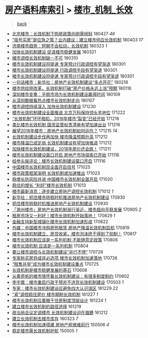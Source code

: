 [房产语料库索引](../../README.md)  > [楼市_机制_长效](楼市_机制_长效.md)
====
> [back](../README.md)

- [北京楼市：长效机制下购房政策向刚需倾斜](http://jkwz.applinzi.com/ittc/7096539817397715985.html#%E5%8C%97%E4%BA%AC%E6%A5%BC%E5%B8%82%EF%BC%9A%E9%95%BF%E6%95%88%E6%9C%BA%E5%88%B6%E4%B8%8B%E8%B4%AD%E6%88%BF%E6%94%BF%E7%AD%96%E5%90%91%E5%88%9A%E9%9C%80%E5%80%BE%E6%96%9C) 180427 *46* 
- [“摇号买房”是应急之策？业内建议：建立楼市供应长效机制](http://jkwz.applinzi.com/ittc/7087650709409629191.html#%E2%80%9C%E6%91%87%E5%8F%B7%E4%B9%B0%E6%88%BF%E2%80%9D%E6%98%AF%E5%BA%94%E6%80%A5%E4%B9%8B%E7%AD%96%EF%BC%9F%E4%B8%9A%E5%86%85%E5%BB%BA%E8%AE%AE%EF%BC%9A%E5%BB%BA%E7%AB%8B%E6%A5%BC%E5%B8%82%E4%BE%9B%E5%BA%94%E9%95%BF%E6%95%88%E6%9C%BA%E5%88%B6) 180403 *17* 
- [济南楼市趋势：短期不会松动，长效机制](http://jkwz.applinzi.com/ittc/7083715241626305542.html#%E6%B5%8E%E5%8D%97%E6%A5%BC%E5%B8%82%E8%B6%8B%E5%8A%BF%EF%BC%9A%E7%9F%AD%E6%9C%9F%E4%B8%8D%E4%BC%9A%E6%9D%BE%E5%8A%A8%EF%BC%8C%E9%95%BF%E6%95%88%E6%9C%BA%E5%88%B6) 180323 *1* 
- [加快长效机制建设 促进楼市稳健发展](http://jkwz.applinzi.com/ittc/7082820360187937809.html#%E5%8A%A0%E5%BF%AB%E9%95%BF%E6%95%88%E6%9C%BA%E5%88%B6%E5%BB%BA%E8%AE%BE+%E4%BF%83%E8%BF%9B%E6%A5%BC%E5%B8%82%E7%A8%B3%E5%81%A5%E5%8F%91%E5%B1%95) 180321  
- [楼市调控长效机制缺一不可](http://jkwz.applinzi.com/ittc/7078876207540339728.html#%E6%A5%BC%E5%B8%82%E8%B0%83%E6%8E%A7%E9%95%BF%E6%95%88%E6%9C%BA%E5%88%B6%E7%BC%BA%E4%B8%80%E4%B8%8D%E5%8F%AF) 180310  
- [楼市长效机制建设将提速 专家预计行政调控有望渐退](http://jkwz.applinzi.com/ittc/7075527902785700874.html#%E6%A5%BC%E5%B8%82%E9%95%BF%E6%95%88%E6%9C%BA%E5%88%B6%E5%BB%BA%E8%AE%BE%E5%B0%86%E6%8F%90%E9%80%9F+%E4%B8%93%E5%AE%B6%E9%A2%84%E8%AE%A1%E8%A1%8C%E6%94%BF%E8%B0%83%E6%8E%A7%E6%9C%89%E6%9C%9B%E6%B8%90%E9%80%80) 180301  
- [楼市长效机制建设将提速 行政调控手段有望渐退](http://jkwz.applinzi.com/ittc/7075521374745789450.html#%E6%A5%BC%E5%B8%82%E9%95%BF%E6%95%88%E6%9C%BA%E5%88%B6%E5%BB%BA%E8%AE%BE%E5%B0%86%E6%8F%90%E9%80%9F+%E8%A1%8C%E6%94%BF%E8%B0%83%E6%8E%A7%E6%89%8B%E6%AE%B5%E6%9C%89%E6%9C%9B%E6%B8%90%E9%80%80) 180301  
- [楼市长效机制建设将提速 专家预计行政调控手段有望渐退](http://jkwz.applinzi.com/ittc/7075426505910125585.html#%E6%A5%BC%E5%B8%82%E9%95%BF%E6%95%88%E6%9C%BA%E5%88%B6%E5%BB%BA%E8%AE%BE%E5%B0%86%E6%8F%90%E9%80%9F+%E4%B8%93%E5%AE%B6%E9%A2%84%E8%AE%A1%E8%A1%8C%E6%94%BF%E8%B0%83%E6%8E%A7%E6%89%8B%E6%AE%B5%E6%9C%89%E6%9C%9B%E6%B8%90%E9%80%80) 180301  
- [一句话楼市：新华社：房地产长效机制建设“多点开花”](http://jkwz.applinzi.com/ittc/7071507860184105995.html#%E4%B8%80%E5%8F%A5%E8%AF%9D%E6%A5%BC%E5%B8%82%EF%BC%9A%E6%96%B0%E5%8D%8E%E7%A4%BE%EF%BC%9A%E6%88%BF%E5%9C%B0%E4%BA%A7%E9%95%BF%E6%95%88%E6%9C%BA%E5%88%B6%E5%BB%BA%E8%AE%BE%E2%80%9C%E5%A4%9A%E7%82%B9%E5%BC%80%E8%8A%B1%E2%80%9D) 180218  
- [楼市供给侧改革，长效机制打破“房产价格永远上涨”预期](http://jkwz.applinzi.com/ittc/7059218217891791883.html#%E6%A5%BC%E5%B8%82%E4%BE%9B%E7%BB%99%E4%BE%A7%E6%94%B9%E9%9D%A9%EF%BC%8C%E9%95%BF%E6%95%88%E6%9C%BA%E5%88%B6%E6%89%93%E7%A0%B4%E2%80%9C%E6%88%BF%E4%BA%A7%E4%BB%B7%E6%A0%BC%E6%B0%B8%E8%BF%9C%E4%B8%8A%E6%B6%A8%E2%80%9D%E9%A2%84%E6%9C%9F) 180116  
- [深圳楼市变奏：平稳市场为长效机制建设赢得时间](http://jkwz.applinzi.com/ittc/7056473178186974225.html#%E6%B7%B1%E5%9C%B3%E6%A5%BC%E5%B8%82%E5%8F%98%E5%A5%8F%EF%BC%9A%E5%B9%B3%E7%A8%B3%E5%B8%82%E5%9C%BA%E4%B8%BA%E9%95%BF%E6%95%88%E6%9C%BA%E5%88%B6%E5%BB%BA%E8%AE%BE%E8%B5%A2%E5%BE%97%E6%97%B6%E9%97%B4) 180109  
- [从深圳数据看热点楼市长效机制走向](http://jkwz.applinzi.com/ittc/7055965642337813510.html#%E4%BB%8E%E6%B7%B1%E5%9C%B3%E6%95%B0%E6%8D%AE%E7%9C%8B%E7%83%AD%E7%82%B9%E6%A5%BC%E5%B8%82%E9%95%BF%E6%95%88%E6%9C%BA%E5%88%B6%E8%B5%B0%E5%90%91) 180107  
- [楼市调控持续深入 加快长效机制建设](http://jkwz.applinzi.com/ittc/7052971846360630288.html#%E6%A5%BC%E5%B8%82%E8%B0%83%E6%8E%A7%E6%8C%81%E7%BB%AD%E6%B7%B1%E5%85%A5+%E5%8A%A0%E5%BF%AB%E9%95%BF%E6%95%88%E6%9C%BA%E5%88%B6%E5%BB%BA%E8%AE%BE) 171230  
- [楼市长效机制建设全面推进 北京万科保持领头羊地位](http://jkwz.applinzi.com/ittc/7049848763760247825.html#%E6%A5%BC%E5%B8%82%E9%95%BF%E6%95%88%E6%9C%BA%E5%88%B6%E5%BB%BA%E8%AE%BE%E5%85%A8%E9%9D%A2%E6%8E%A8%E8%BF%9B+%E5%8C%97%E4%BA%AC%E4%B8%87%E7%A7%91%E4%BF%9D%E6%8C%81%E9%A2%86%E5%A4%B4%E7%BE%8A%E5%9C%B0%E4%BD%8D) 171222  
- [“长效机制”环环相扣，2018年楼市“裂变”已经开始](http://jkwz.applinzi.com/ittc/7048539626099180561.html#%E2%80%9C%E9%95%BF%E6%95%88%E6%9C%BA%E5%88%B6%E2%80%9D%E7%8E%AF%E7%8E%AF%E7%9B%B8%E6%89%A3%EF%BC%8C2018%E5%B9%B4%E6%A5%BC%E5%B8%82%E2%80%9C%E8%A3%82%E5%8F%98%E2%80%9D%E5%B7%B2%E7%BB%8F%E5%BC%80%E5%A7%8B) 171218  
- [类比楼市长效机制 国资监管权责清单有望加速出台](http://jkwz.applinzi.com/ittc/7047599017263891216.html#%E7%B1%BB%E6%AF%94%E6%A5%BC%E5%B8%82%E9%95%BF%E6%95%88%E6%9C%BA%E5%88%B6+%E5%9B%BD%E8%B5%84%E7%9B%91%E7%AE%A1%E6%9D%83%E8%B4%A3%E6%B8%85%E5%8D%95%E6%9C%89%E6%9C%9B%E5%8A%A0%E9%80%9F%E5%87%BA%E5%8F%B0) 171216  
- [展望2018年楼市：房地产长效机制如何运作？](http://jkwz.applinzi.com/ittc/7047445150375085072.html#%E5%B1%95%E6%9C%9B2018%E5%B9%B4%E6%A5%BC%E5%B8%82%EF%BC%9A%E6%88%BF%E5%9C%B0%E4%BA%A7%E9%95%BF%E6%95%88%E6%9C%BA%E5%88%B6%E5%A6%82%E4%BD%95%E8%BF%90%E4%BD%9C%EF%BC%9F) 171215 *14* 
- [长效机制建设步伐再加快 楼市降温预期升高](http://jkwz.applinzi.com/ittc/7046125377351582737.html#%E9%95%BF%E6%95%88%E6%9C%BA%E5%88%B6%E5%BB%BA%E8%AE%BE%E6%AD%A5%E4%BC%90%E5%86%8D%E5%8A%A0%E5%BF%AB+%E6%A5%BC%E5%B8%82%E9%99%8D%E6%B8%A9%E9%A2%84%E6%9C%9F%E5%8D%87%E9%AB%98) 171212  
- [楼市降温已成定局 长效机制建设有望加快推进](http://jkwz.applinzi.com/ittc/7046099515281507345.html#%E6%A5%BC%E5%B8%82%E9%99%8D%E6%B8%A9%E5%B7%B2%E6%88%90%E5%AE%9A%E5%B1%80+%E9%95%BF%E6%95%88%E6%9C%BA%E5%88%B6%E5%BB%BA%E8%AE%BE%E6%9C%89%E6%9C%9B%E5%8A%A0%E5%BF%AB%E6%8E%A8%E8%BF%9B) 171212  
- [加快楼市长效机制建设，2018年房价还会跌！](http://jkwz.applinzi.com/ittc/7045850286046839824.html#%E5%8A%A0%E5%BF%AB%E6%A5%BC%E5%B8%82%E9%95%BF%E6%95%88%E6%9C%BA%E5%88%B6%E5%BB%BA%E8%AE%BE%EF%BC%8C2018%E5%B9%B4%E6%88%BF%E4%BB%B7%E8%BF%98%E4%BC%9A%E8%B7%8C%EF%BC%81) 171211  
- [楼市长效机制建设窗口开启 房地产市场探索已开始](http://jkwz.applinzi.com/ittc/7036466545411228689.html#%E6%A5%BC%E5%B8%82%E9%95%BF%E6%95%88%E6%9C%BA%E5%88%B6%E5%BB%BA%E8%AE%BE%E7%AA%97%E5%8F%A3%E5%BC%80%E5%90%AF+%E6%88%BF%E5%9C%B0%E4%BA%A7%E5%B8%82%E5%9C%BA%E6%8E%A2%E7%B4%A2%E5%B7%B2%E5%BC%80%E5%A7%8B) 171116  
- [经参头版评论：楼市长效机制建设窗口开启](http://jkwz.applinzi.com/ittc/7036436193191920657.html#%E7%BB%8F%E5%8F%82%E5%A4%B4%E7%89%88%E8%AF%84%E8%AE%BA%EF%BC%9A%E6%A5%BC%E5%B8%82%E9%95%BF%E6%95%88%E6%9C%BA%E5%88%B6%E5%BB%BA%E8%AE%BE%E7%AA%97%E5%8F%A3%E5%BC%80%E5%90%AF) 171116  
- [中国楼市长效机制现全面开启信号](http://jkwz.applinzi.com/ittc/7028432501104706577.html#%E4%B8%AD%E5%9B%BD%E6%A5%BC%E5%B8%82%E9%95%BF%E6%95%88%E6%9C%BA%E5%88%B6%E7%8E%B0%E5%85%A8%E9%9D%A2%E5%BC%80%E5%90%AF%E4%BF%A1%E5%8F%B7) 171025  
- [楼市政策框架渐明 长效机制或加速推出](http://jkwz.applinzi.com/ittc/7027541317377328144.html#%E6%A5%BC%E5%B8%82%E6%94%BF%E7%AD%96%E6%A1%86%E6%9E%B6%E6%B8%90%E6%98%8E+%E9%95%BF%E6%95%88%E6%9C%BA%E5%88%B6%E6%88%96%E5%8A%A0%E9%80%9F%E6%8E%A8%E5%87%BA) 171023  
- [稳增长防风险并进 中国楼市长效机制全面开启](http://jkwz.applinzi.com/ittc/7026478872701436944.html#%E7%A8%B3%E5%A2%9E%E9%95%BF%E9%98%B2%E9%A3%8E%E9%99%A9%E5%B9%B6%E8%BF%9B+%E4%B8%AD%E5%9B%BD%E6%A5%BC%E5%B8%82%E9%95%BF%E6%95%88%E6%9C%BA%E5%88%B6%E5%85%A8%E9%9D%A2%E5%BC%80%E5%90%AF) 171020  
- [稳住的增长 “利好”楼市长效机制](http://jkwz.applinzi.com/ittc/7024066237947184145.html#%E7%A8%B3%E4%BD%8F%E7%9A%84%E5%A2%9E%E9%95%BF+%E2%80%9C%E5%88%A9%E5%A5%BD%E2%80%9D%E6%A5%BC%E5%B8%82%E9%95%BF%E6%95%88%E6%9C%BA%E5%88%B6) 171013  
- [楼市最新消息：逐步建立房地产调控长效机制](http://jkwz.applinzi.com/ittc/7023593535763383312.html#%E6%A5%BC%E5%B8%82%E6%9C%80%E6%96%B0%E6%B6%88%E6%81%AF%EF%BC%9A%E9%80%90%E6%AD%A5%E5%BB%BA%E7%AB%8B%E6%88%BF%E5%9C%B0%E4%BA%A7%E8%B0%83%E6%8E%A7%E9%95%BF%E6%95%88%E6%9C%BA%E5%88%B6) 171012 *1* 
- [新华社：抓住楼市转稳时机推进房地产长效机制建设](http://jkwz.applinzi.com/ittc/7019180425606595601.html#%E6%96%B0%E5%8D%8E%E7%A4%BE%EF%BC%9A%E6%8A%93%E4%BD%8F%E6%A5%BC%E5%B8%82%E8%BD%AC%E7%A8%B3%E6%97%B6%E6%9C%BA%E6%8E%A8%E8%BF%9B%E6%88%BF%E5%9C%B0%E4%BA%A7%E9%95%BF%E6%95%88%E6%9C%BA%E5%88%B6%E5%BB%BA%E8%AE%BE) 170930  
- [抓住楼市转稳时机推进房地产长效机制建设](http://jkwz.applinzi.com/ittc/7019159575838852112.html#%E6%8A%93%E4%BD%8F%E6%A5%BC%E5%B8%82%E8%BD%AC%E7%A8%B3%E6%97%B6%E6%9C%BA%E6%8E%A8%E8%BF%9B%E6%88%BF%E5%9C%B0%E4%BA%A7%E9%95%BF%E6%95%88%E6%9C%BA%E5%88%B6%E5%BB%BA%E8%AE%BE) 170930  
- [「滁州楼市」房地产长效机制渐行渐近，楼市趋向平稳发展](http://jkwz.applinzi.com/ittc/7009777889992770577.html#%E3%80%8C%E6%BB%81%E5%B7%9E%E6%A5%BC%E5%B8%82%E3%80%8D%E6%88%BF%E5%9C%B0%E4%BA%A7%E9%95%BF%E6%95%88%E6%9C%BA%E5%88%B6%E6%B8%90%E8%A1%8C%E6%B8%90%E8%BF%91%EF%BC%8C%E6%A5%BC%E5%B8%82%E8%B6%8B%E5%90%91%E5%B9%B3%E7%A8%B3%E5%8F%91%E5%B1%95) 170905 *2* 
- [租房市场又一利好！楼市长效机制开始落地！](http://jkwz.applinzi.com/ittc/7007179675410121745.html#%E7%A7%9F%E6%88%BF%E5%B8%82%E5%9C%BA%E5%8F%88%E4%B8%80%E5%88%A9%E5%A5%BD%EF%BC%81%E6%A5%BC%E5%B8%82%E9%95%BF%E6%95%88%E6%9C%BA%E5%88%B6%E5%BC%80%E5%A7%8B%E8%90%BD%E5%9C%B0%EF%BC%81) 170829 *1* 
- [金融支持新型城镇化楼市长效机制加速形成](http://jkwz.applinzi.com/ittc/7004455240907358992.html#%E9%87%91%E8%9E%8D%E6%94%AF%E6%8C%81%E6%96%B0%E5%9E%8B%E5%9F%8E%E9%95%87%E5%8C%96%E6%A5%BC%E5%B8%82%E9%95%BF%E6%95%88%E6%9C%BA%E5%88%B6%E5%8A%A0%E9%80%9F%E5%BD%A2%E6%88%90) 170822  
- [外媒：中国楼市冷购房热租赁 房地产降温长效机制启航](http://jkwz.applinzi.com/ittc/7003300014225622032.html#%E5%A4%96%E5%AA%92%EF%BC%9A%E4%B8%AD%E5%9B%BD%E6%A5%BC%E5%B8%82%E5%86%B7%E8%B4%AD%E6%88%BF%E7%83%AD%E7%A7%9F%E8%B5%81+%E6%88%BF%E5%9C%B0%E4%BA%A7%E9%99%8D%E6%B8%A9%E9%95%BF%E6%95%88%E6%9C%BA%E5%88%B6%E5%90%AF%E8%88%AA) 170819  
- [楼市长效机制建立，房贷收紧，楼市泡沫终于得到了抑制！](http://jkwz.applinzi.com/ittc/7002693451140039696.html#%E6%A5%BC%E5%B8%82%E9%95%BF%E6%95%88%E6%9C%BA%E5%88%B6%E5%BB%BA%E7%AB%8B%EF%BC%8C%E6%88%BF%E8%B4%B7%E6%94%B6%E7%B4%A7%EF%BC%8C%E6%A5%BC%E5%B8%82%E6%B3%A1%E6%B2%AB%E7%BB%88%E4%BA%8E%E5%BE%97%E5%88%B0%E4%BA%86%E6%8A%91%E5%88%B6%EF%BC%81) 170817  
- [楼市长效机制应该是一系列机制 不能随意定政策](http://jkwz.applinzi.com/ittc/6998522429314696208.html#%E6%A5%BC%E5%B8%82%E9%95%BF%E6%95%88%E6%9C%BA%E5%88%B6%E5%BA%94%E8%AF%A5%E6%98%AF%E4%B8%80%E7%B3%BB%E5%88%97%E6%9C%BA%E5%88%B6+%E4%B8%8D%E8%83%BD%E9%9A%8F%E6%84%8F%E5%AE%9A%E6%94%BF%E7%AD%96) 170806  
- [楼市长效机制 应该是一系列机制](http://jkwz.applinzi.com/ittc/6998083039404753936.html#%E6%A5%BC%E5%B8%82%E9%95%BF%E6%95%88%E6%9C%BA%E5%88%B6+%E5%BA%94%E8%AF%A5%E6%98%AF%E4%B8%80%E7%B3%BB%E5%88%97%E6%9C%BA%E5%88%B6) 170804  
- [要让楼市调控与长效机制建设“并行不悖”](http://jkwz.applinzi.com/ittc/6994742365422879761.html#%E8%A6%81%E8%AE%A9%E6%A5%BC%E5%B8%82%E8%B0%83%E6%8E%A7%E4%B8%8E%E9%95%BF%E6%95%88%E6%9C%BA%E5%88%B6%E5%BB%BA%E8%AE%BE%E2%80%9C%E5%B9%B6%E8%A1%8C%E4%B8%8D%E6%82%96%E2%80%9D) 170726  
- [专家称买房将成非必选项 楼市长效机制加速落地](http://jkwz.applinzi.com/ittc/6994544740081861648.html#%E4%B8%93%E5%AE%B6%E7%A7%B0%E4%B9%B0%E6%88%BF%E5%B0%86%E6%88%90%E9%9D%9E%E5%BF%85%E9%80%89%E9%A1%B9+%E6%A5%BC%E5%B8%82%E9%95%BF%E6%95%88%E6%9C%BA%E5%88%B6%E5%8A%A0%E9%80%9F%E8%90%BD%E5%9C%B0) 170726  
- [“租售并举”成为楼市长效机制建设重点](http://jkwz.applinzi.com/ittc/6994068067699917840.html#%E2%80%9C%E7%A7%9F%E5%94%AE%E5%B9%B6%E4%B8%BE%E2%80%9D%E6%88%90%E4%B8%BA%E6%A5%BC%E5%B8%82%E9%95%BF%E6%95%88%E6%9C%BA%E5%88%B6%E5%BB%BA%E8%AE%BE%E9%87%8D%E7%82%B9) 170725  
- [长效机制是楼市稳健发展的基石](http://jkwz.applinzi.com/ittc/6976733609456043013.html#%E9%95%BF%E6%95%88%E6%9C%BA%E5%88%B6%E6%98%AF%E6%A5%BC%E5%B8%82%E7%A8%B3%E5%81%A5%E5%8F%91%E5%B1%95%E7%9A%84%E5%9F%BA%E7%9F%B3) 170608  
- [从黄奇帆的楼市情怀看长效机制建设：有很多制度制约](http://jkwz.applinzi.com/ittc/6974490775634052101.html#%E4%BB%8E%E9%BB%84%E5%A5%87%E5%B8%86%E7%9A%84%E6%A5%BC%E5%B8%82%E6%83%85%E6%80%80%E7%9C%8B%E9%95%BF%E6%95%88%E6%9C%BA%E5%88%B6%E5%BB%BA%E8%AE%BE%EF%BC%9A%E6%9C%89%E5%BE%88%E5%A4%9A%E5%88%B6%E5%BA%A6%E5%88%B6%E7%BA%A6) 170602  
- [李宇嘉：楼市重启行政干预并不违背长效机制建设](http://jkwz.applinzi.com/ittc/6963232302535558148.html#%E6%9D%8E%E5%AE%87%E5%98%89%EF%BC%9A%E6%A5%BC%E5%B8%82%E9%87%8D%E5%90%AF%E8%A1%8C%E6%94%BF%E5%B9%B2%E9%A2%84%E5%B9%B6%E4%B8%8D%E8%BF%9D%E8%83%8C%E9%95%BF%E6%95%88%E6%9C%BA%E5%88%B6%E5%BB%BA%E8%AE%BE) 170503 *1* 
- [专家：楼市长效机制建设应避免四大认识误区](http://jkwz.applinzi.com/ittc/6917084198803620868.html#%E4%B8%93%E5%AE%B6%EF%BC%9A%E6%A5%BC%E5%B8%82%E9%95%BF%E6%95%88%E6%9C%BA%E5%88%B6%E5%BB%BA%E8%AE%BE%E5%BA%94%E9%81%BF%E5%85%8D%E5%9B%9B%E5%A4%A7%E8%AE%A4%E8%AF%86%E8%AF%AF%E5%8C%BA) 161229 *22* 
- [“紧”调控稳住房价 楼市期盼长效机制](http://jkwz.applinzi.com/ittc/6916354672456893445.html#%E2%80%9C%E7%B4%A7%E2%80%9D%E8%B0%83%E6%8E%A7%E7%A8%B3%E4%BD%8F%E6%88%BF%E4%BB%B7+%E6%A5%BC%E5%B8%82%E6%9C%9F%E7%9B%BC%E9%95%BF%E6%95%88%E6%9C%BA%E5%88%B6) 161227 *1* 
- [楼市长效机制应着眼于住房制度顶层设计](http://jkwz.applinzi.com/ittc/6915005990847382532.html#%E6%A5%BC%E5%B8%82%E9%95%BF%E6%95%88%E6%9C%BA%E5%88%B6%E5%BA%94%E7%9D%80%E7%9C%BC%E4%BA%8E%E4%BD%8F%E6%88%BF%E5%88%B6%E5%BA%A6%E9%A1%B6%E5%B1%82%E8%AE%BE%E8%AE%A1) 161224 *1* 
- [建立楼市长效机制的路径选择](http://jkwz.applinzi.com/ittc/6913196945840800773.html#%E5%BB%BA%E7%AB%8B%E6%A5%BC%E5%B8%82%E9%95%BF%E6%95%88%E6%9C%BA%E5%88%B6%E7%9A%84%E8%B7%AF%E5%BE%84%E9%80%89%E6%8B%A9) 161219  
- [政治局会议定调楼市 长效机制建设迫在眉睫](http://jkwz.applinzi.com/ittc/6910796266069296133.html#%E6%94%BF%E6%B2%BB%E5%B1%80%E4%BC%9A%E8%AE%AE%E5%AE%9A%E8%B0%83%E6%A5%BC%E5%B8%82+%E9%95%BF%E6%95%88%E6%9C%BA%E5%88%B6%E5%BB%BA%E8%AE%BE%E8%BF%AB%E5%9C%A8%E7%9C%89%E7%9D%AB) 161212  
- [建立长效机制去楼市库存](http://jkwz.applinzi.com/ittc/6812820447133434885.html#%E5%BB%BA%E7%AB%8B%E9%95%BF%E6%95%88%E6%9C%BA%E5%88%B6%E5%8E%BB%E6%A5%BC%E5%B8%82%E5%BA%93%E5%AD%98) 160323 *7* 
- [楼市长效机制加速搭建 房地产税艰难前行](http://jkwz.applinzi.com/ittc/547650611410326908.html#%E6%A5%BC%E5%B8%82%E9%95%BF%E6%95%88%E6%9C%BA%E5%88%B6%E5%8A%A0%E9%80%9F%E6%90%AD%E5%BB%BA+%E6%88%BF%E5%9C%B0%E4%BA%A7%E7%A8%8E%E8%89%B0%E9%9A%BE%E5%89%8D%E8%A1%8C) 150506 *4* 
- [稳定楼市需长效机制护航](http://jkwz.applinzi.com/ittc/547650611410912241.html#%E7%A8%B3%E5%AE%9A%E6%A5%BC%E5%B8%82%E9%9C%80%E9%95%BF%E6%95%88%E6%9C%BA%E5%88%B6%E6%8A%A4%E8%88%AA) 150505 *1* 
